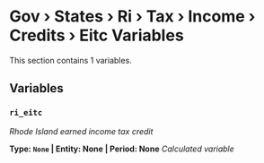 # Gov › States › Ri › Tax › Income › Credits › Eitc Variables

This section contains 1 variables.

## Variables

### `ri_eitc`
*Rhode Island earned income tax credit*

**Type: `None` | Entity: None | Period: None**
*Calculated variable*
